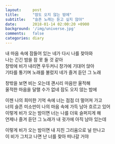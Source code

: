 ```yaml
---
layout:     post
title:      "잠도 오지 않는 밤에"
subtitle:   "슬픈 노래는 듣고 싶지 않아"
date:       2018-01-14 02:00:20 +0900
background: '/img/universe.jpg'
comments:   false
categories: diary
---
```


내 마음 속에 잠들어 있는 네가 다시 나를 찾아와<br>
나는 긴긴 밤을 잠 못 들 것 같아<br>
창밖에 비가 내리면 우두커니 창가에 기대어 앉아<br>
기타를 퉁기며 노래를 불렀지 네가 즐겨 듣던 그 노래<br>

창밖을 보면 비는 오는데 괜시리 마음만 울적해<br>
울적한 마음을 달랠 수가 없네 잠도 오지 않는 밤에

이젠 나의 희미한 기억 속에 너는 점점 더 멀어져 가고<br>
너의 슬픈 미소만이 나의 마음 속에 가득 남아 흐르고 있어<br>
이렇게 비가 오는 밤이면 너는 나를 더욱 슬퍼지게 해<br>
언제나 즐겨 듣던 그 노래가 내 귓가에 아직 남아 있는데<br>

이렇게 비가 오는 밤이면 내 지친 그리움으로 널 만나고<br>
이 비가 그치고 나면 난 너를 찾아 떠나갈 거야<br>